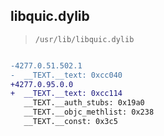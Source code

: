 ## libquic.dylib

> `/usr/lib/libquic.dylib`

```diff

-4277.0.51.502.1
-  __TEXT.__text: 0xcc040
+4277.0.95.0.0
+  __TEXT.__text: 0xcc114
   __TEXT.__auth_stubs: 0x19a0
   __TEXT.__objc_methlist: 0x238
   __TEXT.__const: 0x3c5

```
